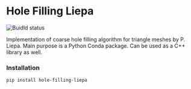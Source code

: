 # Hole Filling Liepa

![Buidld status](https://github.com/russelmann/hole-filling-liepa/actions/workflows/python-package-conda.yml/badge.svg?event=push)

Implementation of coarse hole filling algorithm for triangle meshes by P. Liepa. Main purpose is a Python Conda package. Can be used as a C++ library as well.

### Installation

```
pip install hole-filling-liepa
```
